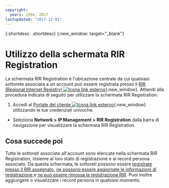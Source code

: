 ```yaml
---
copyright:
  years: 1994, 2017
lastupdated: "2017-12-01"
---
```


{:shortdesc: .shortdesc}
{:new_window: target="_blank"}

# Utilizzo della schermata RIR Registration

La schermata RIR Registration è l'ubicazione centrale da cui qualsiasi sottorete associata a un account può essere registrata presso il [RIR (Regional Internet Registry) ![Icona link esterno](../../icons/launch-glyph.svg "Icona link esterno")](https://en.wikipedia.org/wiki/Regional_Internet_registry){:new_window}. Attieniti alla procedura indicata di seguito per utilizzare la schermata RIR Registration:

1. Accedi al [Portale del cliente ![Icona link esterno](../../icons/launch-glyph.svg "Icona link esterno")](https://control.softlayer.com/){:new_window} utilizzando le tue credenziali univoche.
* Seleziona **Network > IP Management > RIR Registration** dalla barra di navigazione per visualizzare la schermata RIR Registration.

## Cosa succede poi

Tutte le sottoreti associate all'account sono elencate nella schermata RIR Registration, insieme al loro stato di registrazione e al record persona associato. Da questa schermata, le sottoreti possono essere [registrate presso il RIR assegnato](register-subnet-rir.html), [ne possono essere aggiornate le informazioni di registrazione ](update-registered-subnet.html) e [ne può essere rimossa la registrazione RIR](register-subnet-rir.html). Puoi inoltre aggiungere o visualizzare i record persona in qualsiasi momento.
